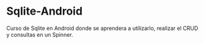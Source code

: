 # Sqlite-Android
Curso de Sqlite en Android donde se aprendera a utilizarlo, realizar el CRUD y consultas en un Spinner.
